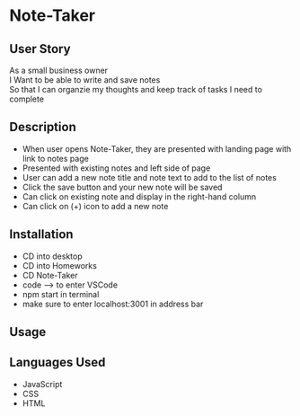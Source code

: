# Note-Taker


## User Story
As a small business owner<br>
I Want to be able to write and save notes<br>
So that I can organzie my thoughts and keep track of tasks I need to complete

## Description
-  When user opens Note-Taker, they are presented with landing page with link to notes page
-  Presented with existing notes and left side of page
-  User can add a new note title and note text to add to the list of notes
-  Click the save button and your new note will be saved
-  Can click on existing note and display in the right-hand column
-  Can click on (+) icon to add a new note

## Installation
-  CD into desktop
-  CD into Homeworks
-  CD Note-Taker
-  code --> to enter VSCode
-  npm start in terminal
-  make sure to enter localhost:3001 in address bar
  
## Usage

## Languages Used
-  JavaScript
-  CSS
-  HTML





